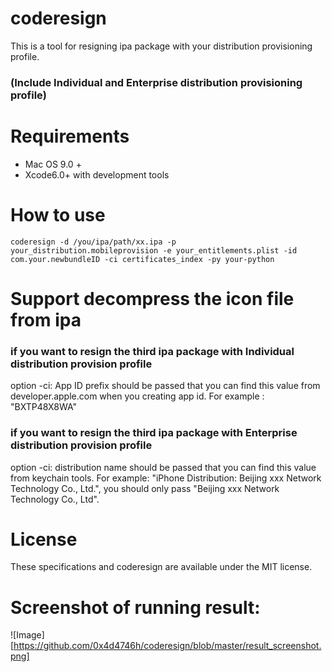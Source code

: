 # coderesign
This is a tool for resigning ipa package with your distribution provisioning profile.
### (Include Individual and Enterprise distribution provisioning profile)

# Requirements
* Mac OS 9.0 +
* Xcode6.0+ with development tools

# How to use
<code>coderesign -d /you/ipa/path/xx.ipa -p your_distribution.mobileprovision -e your_entitlements.plist -id com.your.newbundleID -ci certificates_index -py your-python</code>
# Support decompress the icon file from ipa
### if you want to resign the third ipa package with Individual distribution provision profile
option -ci: App ID prefix should be passed that you can find this value from developer.apple.com when you creating app id. For example : "BXTP48X8WA"

### if you want to resign the third ipa package with Enterprise  distribution provision profile
option -ci: distribution name should be passed that you can find this value from keychain tools.
For example: "iPhone Distribution: Beijing xxx Network Technology Co., Ltd.", you should only pass "Beijing xxx Network Technology Co., Ltd".

# License
These specifications and coderesign are available under the MIT license.

# Screenshot of running result:
![Image][https://github.com/0x4d4746h/coderesign/blob/master/result_screenshot.png]


